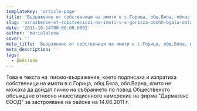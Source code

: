 ```yaml
---
templateKey: 'article-page'
title: 'Възражение от собственици на имоти в с.Горица, общ.Бяла, област Варна-кратко писмо'
slug: 'vzrazhenie-ot-sobstveniczi-na-imoti-v-s-goricza-obshh-byala-oblast-varna-kratko-pismo'
date: '2011-10-14T00:00:00.000Z'
author: 'marialaleva'
cover: ''
meta_title: 'Възражение от собственици на имоти в с.Горица, общ.Бяла, област Варна-кратко писмо'
meta_description: ''
tags:
  - Действие
---
```


Това е текста на  писмо-възражение, което подписаха и изпратиха собственици на имоти в с.Горица, общ.Бяла, обл.Варна, които не можаха да дойдат лично на събранието по повод Общественото обсъждане относно инвестиционното намерение на фирма "Дарматекс ЕООД" за застрояване на района на 14.06.2011 г.
